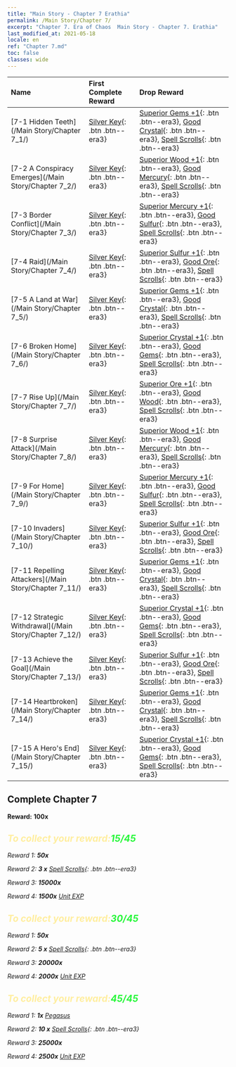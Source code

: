 ```yaml
---
title: "Main Story - Chapter 7 Erathia"
permalink: /Main Story/Chapter 7/
excerpt: "Chapter 7. Era of Chaos  Main Story - Chapter 7. Erathia"
last_modified_at: 2021-05-18
locale: en
ref: "Chapter 7.md"
toc: false
classes: wide
---
```


  | Name |  First Complete Reward | Drop Reward |
  |:------------|:------------|:------------| 
  | [7-1 Hidden Teeth](/Main Story/Chapter 7_1/) | [Silver Key](/Items/con_693/){: .btn .btn--era3} | [Superior Gems +1](/Items/mat_23/){: .btn .btn--era3}, [Good Crystal](/Items/mat_17/){: .btn .btn--era3}, [Spell Scrolls](/Items/con_694/){: .btn .btn--era3} |
  | [7-2 A Conspiracy Emerges](/Main Story/Chapter 7_2/) | [Silver Key](/Items/con_693/){: .btn .btn--era3} | [Superior Wood +1](/Items/mat_20/){: .btn .btn--era3}, [Good Mercury](/Items/mat_14/){: .btn .btn--era3}, [Spell Scrolls](/Items/con_694/){: .btn .btn--era3} |
  | [7-3 Border Conflict](/Main Story/Chapter 7_3/) | [Silver Key](/Items/con_693/){: .btn .btn--era3} | [Superior Mercury +1](/Items/mat_21/){: .btn .btn--era3}, [Good Sulfur](/Items/mat_15/){: .btn .btn--era3}, [Spell Scrolls](/Items/con_694/){: .btn .btn--era3} |
  | [7-4 Raid](/Main Story/Chapter 7_4/) | [Silver Key](/Items/con_693/){: .btn .btn--era3} | [Superior Sulfur +1](/Items/mat_22/){: .btn .btn--era3}, [Good Ore](/Items/mat_12/){: .btn .btn--era3}, [Spell Scrolls](/Items/con_694/){: .btn .btn--era3} |
  | [7-5 A Land at War](/Main Story/Chapter 7_5/) | [Silver Key](/Items/con_693/){: .btn .btn--era3} | [Superior Gems +1](/Items/mat_23/){: .btn .btn--era3}, [Good Crystal](/Items/mat_17/){: .btn .btn--era3}, [Spell Scrolls](/Items/con_694/){: .btn .btn--era3} |
  | [7-6 Broken Home](/Main Story/Chapter 7_6/) | [Silver Key](/Items/con_693/){: .btn .btn--era3} | [Superior Crystal +1](/Items/mat_24/){: .btn .btn--era3}, [Good Gems](/Items/mat_16/){: .btn .btn--era3}, [Spell Scrolls](/Items/con_694/){: .btn .btn--era3} |
  | [7-7 Rise Up](/Main Story/Chapter 7_7/) | [Silver Key](/Items/con_693/){: .btn .btn--era3} | [Superior Ore +1](/Items/mat_19/){: .btn .btn--era3}, [Good Wood](/Items/mat_13/){: .btn .btn--era3}, [Spell Scrolls](/Items/con_694/){: .btn .btn--era3} |
  | [7-8 Surprise Attack](/Main Story/Chapter 7_8/) | [Silver Key](/Items/con_693/){: .btn .btn--era3} | [Superior Wood +1](/Items/mat_20/){: .btn .btn--era3}, [Good Mercury](/Items/mat_14/){: .btn .btn--era3}, [Spell Scrolls](/Items/con_694/){: .btn .btn--era3} |
  | [7-9 For Home](/Main Story/Chapter 7_9/) | [Silver Key](/Items/con_693/){: .btn .btn--era3} | [Superior Mercury +1](/Items/mat_21/){: .btn .btn--era3}, [Good Sulfur](/Items/mat_15/){: .btn .btn--era3}, [Spell Scrolls](/Items/con_694/){: .btn .btn--era3} |
  | [7-10 Invaders](/Main Story/Chapter 7_10/) | [Silver Key](/Items/con_693/){: .btn .btn--era3} | [Superior Sulfur +1](/Items/mat_22/){: .btn .btn--era3}, [Good Ore](/Items/mat_12/){: .btn .btn--era3}, [Spell Scrolls](/Items/con_694/){: .btn .btn--era3} |
  | [7-11 Repelling Attackers](/Main Story/Chapter 7_11/) | [Silver Key](/Items/con_693/){: .btn .btn--era3} | [Superior Gems +1](/Items/mat_23/){: .btn .btn--era3}, [Good Crystal](/Items/mat_17/){: .btn .btn--era3}, [Spell Scrolls](/Items/con_694/){: .btn .btn--era3} |
  | [7-12 Strategic Withdrawal](/Main Story/Chapter 7_12/) | [Silver Key](/Items/con_693/){: .btn .btn--era3} | [Superior Crystal +1](/Items/mat_24/){: .btn .btn--era3}, [Good Gems](/Items/mat_16/){: .btn .btn--era3}, [Spell Scrolls](/Items/con_694/){: .btn .btn--era3} |
  | [7-13 Achieve the Goal](/Main Story/Chapter 7_13/) | [Silver Key](/Items/con_693/){: .btn .btn--era3} | [Superior Sulfur +1](/Items/mat_22/){: .btn .btn--era3}, [Good Ore](/Items/mat_12/){: .btn .btn--era3}, [Spell Scrolls](/Items/con_694/){: .btn .btn--era3} |
  | [7-14 Heartbroken](/Main Story/Chapter 7_14/) | [Silver Key](/Items/con_693/){: .btn .btn--era3} | [Superior Gems +1](/Items/mat_23/){: .btn .btn--era3}, [Good Crystal](/Items/mat_17/){: .btn .btn--era3}, [Spell Scrolls](/Items/con_694/){: .btn .btn--era3} |
  | [7-15 A Hero's End](/Main Story/Chapter 7_15/) | [Silver Key](/Items/con_693/){: .btn .btn--era3} | [Superior Crystal +1](/Items/mat_24/){: .btn .btn--era3}, [Good Gems](/Items/mat_16/){: .btn .btn--era3}, [Spell Scrolls](/Items/con_694/){: .btn .btn--era3} |


## Complete Chapter 7

 **Reward:**  **100x** <i class="fas fa-gem"/>



## <span style="color: #ffeea0">To collect your reward:</span><span style="color: #27f73a">15/45</span>

 Reward 1:  **50x** <i class="fas fa-gem"/>

 Reward 2: **3 x** [Spell Scrolls](/Items/con_694/){: .btn .btn--era3}

 Reward 3:  **15000x** <i class="fas fa-coins"/>

 Reward 4:  **1500x** [Unit EXP](/Items/con_902/)



## <span style="color: #ffeea0">To collect your reward:</span><span style="color: #27f73a">30/45</span>

 Reward 1:  **50x** <i class="fas fa-gem"/>

 Reward 2: **5 x** [Spell Scrolls](/Items/con_694/){: .btn .btn--era3}

 Reward 3:  **20000x** <i class="fas fa-coins"/>

 Reward 4:  **2000x** [Unit EXP](/Items/con_902/)



## <span style="color: #ffeea0">To collect your reward:</span><span style="color: #27f73a">45/45</span>

 Reward 1:  **1x** [Pegasus](/units/Pegasus/)

 Reward 2: **10 x** [Spell Scrolls](/Items/con_694/){: .btn .btn--era3}

 Reward 3:  **25000x** <i class="fas fa-coins"/>

 Reward 4:  **2500x** [Unit EXP](/Items/con_902/)

